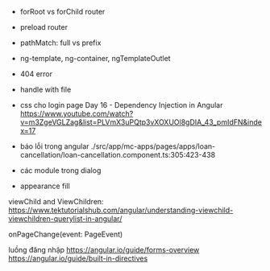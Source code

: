 - forRoot vs forChild router
- preload router
- pathMatch: full vs prefix
- ng-template, ng-container, ngTemplateOutlet
- 404 error
- handle with file
- css cho login page
Day 16 - Dependency Injection in Angular
https://www.youtube.com/watch?v=m3ZgeVGLZag&list=PLVmX3uPQtp3vXOXUOl8gDIA_43_pmIdFN&index=17

- báo lỗi trong angular
./src/app/mc-apps/pages/apps/loan-cancellation/loan-cancellation.component.ts:305:423-438 
- các module trong dialog
- appearance fill

viewChild and ViewChildren: https://www.tektutorialshub.com/angular/understanding-viewchild-viewchildren-querylist-in-angular/

onPageChange(event: PageEvent)

luồng đăng nhập
https://angular.io/guide/forms-overview
https://angular.io/guide/built-in-directives
